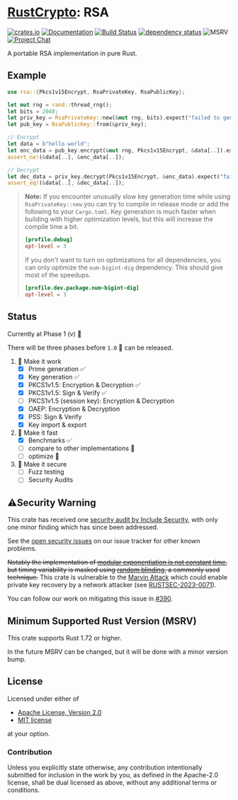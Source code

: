 # [RustCrypto]: RSA

[![crates.io][crate-image]][crate-link]
[![Documentation][doc-image]][doc-link]
[![Build Status][build-image]][build-link]
[![dependency status][deps-image]][deps-link]
![MSRV][msrv-image]
[![Project Chat][chat-image]][chat-link]

A portable RSA implementation in pure Rust.

## Example

```rust
use rsa::{Pkcs1v15Encrypt, RsaPrivateKey, RsaPublicKey};

let mut rng = rand::thread_rng();
let bits = 2048;
let priv_key = RsaPrivateKey::new(&mut rng, bits).expect("failed to generate a key");
let pub_key = RsaPublicKey::from(&priv_key);

// Encrypt
let data = b"hello world";
let enc_data = pub_key.encrypt(&mut rng, Pkcs1v15Encrypt, &data[..]).expect("failed to encrypt");
assert_ne!(&data[..], &enc_data[..]);

// Decrypt
let dec_data = priv_key.decrypt(Pkcs1v15Encrypt, &enc_data).expect("failed to decrypt");
assert_eq!(&data[..], &dec_data[..]);
```

> **Note:** If you encounter unusually slow key generation time while using `RsaPrivateKey::new` you can try to compile in release mode or add the following to your `Cargo.toml`. Key generation is much faster when building with higher optimization levels, but this will increase the compile time a bit.
> ```toml
> [profile.debug]
> opt-level = 3
> ```
> If you don't want to turn on optimizations for all dependencies,
> you can only optimize the `num-bigint-dig` dependency. This should
> give most of the speedups.
> ```toml
> [profile.dev.package.num-bigint-dig]
> opt-level = 3
> ```

## Status

Currently at Phase 1 (v) 🚧

There will be three phases before `1.0` 🚢 can be released.

1. 🚧  Make it work
    - [x] Prime generation ✅
    - [x] Key generation ✅
    - [x] PKCS1v1.5: Encryption & Decryption ✅
    - [x] PKCS1v1.5: Sign & Verify ✅
    - [ ] PKCS1v1.5 (session key): Encryption & Decryption
    - [x] OAEP: Encryption & Decryption
    - [x] PSS: Sign & Verify
    - [x] Key import & export
2. 🚀 Make it fast
    - [x] Benchmarks ✅
    - [ ] compare to other implementations 🚧
    - [ ] optimize 🚧
3. 🔐 Make it secure
    - [ ] Fuzz testing
    - [ ] Security Audits

## ⚠️Security Warning

This crate has received one [security audit by Include Security][audit], with
only one minor finding which has since been addressed.

See the [open security issues] on our issue tracker for other known problems.

~~Notably the implementation of [modular exponentiation is not constant time],
but timing variability is masked using [random blinding], a commonly used
technique.~~ This crate is vulnerable to the [Marvin Attack] which could enable
private key recovery by a network attacker (see [RUSTSEC-2023-0071]).

You can follow our work on mitigating this issue in [#390].

## Minimum Supported Rust Version (MSRV)

This crate supports Rust 1.72 or higher.

In the future MSRV can be changed, but it will be done with a minor version bump.

## License

Licensed under either of

 * [Apache License, Version 2.0](http://www.apache.org/licenses/LICENSE-2.0)
 * [MIT license](http://opensource.org/licenses/MIT)

at your option.

### Contribution

Unless you explicitly state otherwise, any contribution intentionally submitted
for inclusion in the work by you, as defined in the Apache-2.0 license, shall be
dual licensed as above, without any additional terms or conditions.

[//]: # (badges)

[crate-image]: https://img.shields.io/crates/v/rsa
[crate-link]: https://crates.io/crates/rsa
[doc-image]: https://docs.rs/rsa/badge.svg
[doc-link]: https://docs.rs/rsa
[build-image]: https://github.com/rustcrypto/RSA/workflows/CI/badge.svg
[build-link]: https://github.com/RustCrypto/RSA/actions?query=workflow%3ACI+branch%3Amaster
[msrv-image]: https://img.shields.io/badge/rustc-1.72+-blue.svg
[chat-image]: https://img.shields.io/badge/zulip-join_chat-blue.svg
[chat-link]: https://rustcrypto.zulipchat.com/#narrow/stream/260047-RSA
[deps-image]: https://deps.rs/repo/github/RustCrypto/RSA/status.svg
[deps-link]: https://deps.rs/repo/github/RustCrypto/RSA

[//]: # (links)

[RustCrypto]: https://github.com/RustCrypto/
[audit]: https://public.opentech.fund/documents/1907_OTF_DeltaChat_RPGP_RustRSA_GB_Report_v1.pdf
[open security issues]: https://github.com/RustCrypto/RSA/issues?q=is%3Aissue+is%3Aopen+label%3Asecurity
[modular exponentiation is not constant time]: https://github.com/RustCrypto/RSA/issues/19
[random blinding]: https://en.wikipedia.org/wiki/Blinding_(cryptography)
[Marvin Attack]: https://people.redhat.com/~hkario/marvin/
[RUSTSEC-2023-0071]: https://rustsec.org/advisories/RUSTSEC-2023-0071.html
[#390]: https://github.com/RustCrypto/RSA/issues/390
